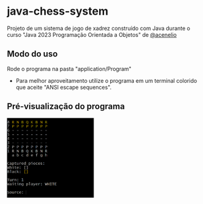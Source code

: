 # java-chess-system
Projeto de um sistema de jogo de xadrez construído com Java durante o curso "Java 2023 Programação Orientada a Objetos" de [@acenelio](https://github.com/acenelio)

## Modo do uso
Rode o programa na pasta "application/Program"
- Para melhor aproveitamento utilize o programa em um terminal colorido que aceite "ANSI escape sequences".

## Pré-visualização do programa
<img src="images/Chess.png" width="45%" height="auto" margin="0 auto"/>
